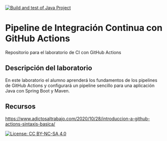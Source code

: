 [![Build and test of Java Project](https://github.com/ETSISI-EMS/ems2024-lab-1-3-ci-github-actions-EnriqueArancon/actions/workflows/main.yml/badge.svg)](https://github.com/ETSISI-EMS/ems2024-lab-1-3-ci-github-actions-EnriqueArancon/actions/workflows/main.yml)

# Pipeline de Integración Continua con GitHub Actions

Repositorio para el laboratorio de CI con GitHub Actions

## Descripción del laboratorio

En este laboratorio el alumno aprenderá los fundamentos de los pipelines de GitHub Actions y configurará un pipeline
sencillo para una aplicación Java con Spring Boot y Maven. 

## Recursos
https://www.adictosaltrabajo.com/2020/10/28/introduccion-a-github-actions-sintaxis-basica/

[![License: CC BY-NC-SA 4.0](https://img.shields.io/badge/License-CC_BY--NC--SA_4.0-lightgrey.svg)](https://creativecommons.org/licenses/by-nc-sa/4.0/)
